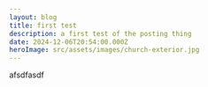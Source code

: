 ```yaml
---
layout: blog
title: first test
description: a first test of the posting thing
date: 2024-12-06T20:54:00.000Z
heroImage: src/assets/images/church-exterior.jpg
---
```

afsdfasdf
